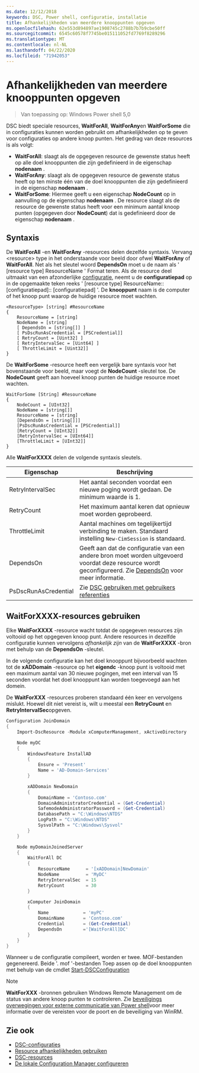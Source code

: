 ```yaml
---
ms.date: 12/12/2018
keywords: DSC, Power shell, configuratie, installatie
title: Afhankelijkheden van meerdere knooppunten opgeven
ms.openlocfilehash: 62e553d894897ae1908745c2788b7b7b9cbe50ff
ms.sourcegitcommit: 6545c60578f7745be015111052fd7769f8289296
ms.translationtype: MT
ms.contentlocale: nl-NL
ms.lasthandoff: 04/22/2020
ms.locfileid: "71942053"
---
```

# <a name="specifying-cross-node-dependencies"></a>Afhankelijkheden van meerdere knooppunten opgeven

> Van toepassing op: Windows Power shell 5,0

DSC biedt speciale resources, **WaitForAll**, **WaitForAny**en **WaitForSome** die in configuraties kunnen worden gebruikt om afhankelijkheden op te geven voor configuraties op andere knoop punten. Het gedrag van deze resources is als volgt:

- **WaitForAll**: slaagt als de opgegeven resource de gewenste status heeft op alle doel knooppunten die zijn gedefinieerd in de eigenschap **nodenaam** .
- **WaitForAny**: slaagt als de opgegeven resource de gewenste status heeft op ten minste één van de doel knooppunten die zijn gedefinieerd in de eigenschap **nodenaam** .
- **WaitForSome**: Hiermee geeft u een eigenschap **NodeCount** op in aanvulling op de eigenschap **nodenaam** . De resource slaagt als de resource de gewenste status heeft voor een minimum aantal knoop punten (opgegeven door **NodeCount**) dat is gedefinieerd door de eigenschap **nodenaam** .

## <a name="syntax"></a>Syntaxis

De **WaitForAll** -en **WaitForAny** -resources delen dezelfde syntaxis. Vervang \<resource\> type in het onderstaande voor beeld door ofwel **WaitForAny** of **WaitForAll**.
Net als het sleutel woord **DependsOn** moet u de naam als ' [resource type] ResourceName ' Format teren. Als de resource deel uitmaakt van een afzonderlijke [configuratie](configurations.md), neemt u de **configuratiepad** op in de opgemaakte teken reeks ' [resource type] ResourceName:: [configuratiepad]:: [configuratiepad] '. De **knooppunt** naam is de computer of het knoop punt waarop de huidige resource moet wachten.

```
<ResourceType> [string] #ResourceName
{
    ResourceName = [string]
    NodeName = [string]
    [ DependsOn = [string[]] ]
    [ PsDscRunAsCredential = [PSCredential]]
    [ RetryCount = [Uint32] ]
    [ RetryIntervalSec = [Uint64] ]
    [ ThrottleLimit = [Uint32]]
}
```

De **WaitForSome** -resource heeft een vergelijk bare syntaxis voor het bovenstaande voor beeld, maar voegt de **NodeCount** -sleutel toe. De **NodeCount** geeft aan hoeveel knoop punten de huidige resource moet wachten.

```
WaitForSome [String] #ResourceName
{
    NodeCount = [UInt32]
    NodeName = [string[]]
    ResourceName = [string]
    [DependsOn = [string[]]]
    [PsDscRunAsCredential = [PSCredential]]
    [RetryCount = [UInt32]]
    [RetryIntervalSec = [UInt64]]
    [ThrottleLimit = [UInt32]]
}
```

Alle **WaitForXXXX** delen de volgende syntaxis sleutels.

|Eigenschap|  Beschrijving   |
|---------|---------------------|
| RetryIntervalSec| Het aantal seconden voordat een nieuwe poging wordt gedaan. De minimum waarde is 1.|
| RetryCount| Het maximum aantal keren dat opnieuw moet worden geprobeerd.|
| ThrottleLimit| Aantal machines om tegelijkertijd verbinding te maken. Standaard instelling `New-CimSession` is standaard.|
| DependsOn | Geeft aan dat de configuratie van een andere bron moet worden uitgevoerd voordat deze resource wordt geconfigureerd. Zie [DependsOn](resource-depends-on.md) voor meer informatie.|
| PsDscRunAsCredential | Zie [DSC gebruiken met gebruikers referenties](./runAsUser.md) |

## <a name="using-waitforxxxx-resources"></a>WaitForXXXX-resources gebruiken

Elke **WaitForXXXX** -resource wacht totdat de opgegeven resources zijn voltooid op het opgegeven knoop punt.
Andere resources in dezelfde configuratie kunnen vervolgens *afhankelijk zijn* van de **WaitForXXXX** -bron met behulp van de **DependsOn** -sleutel.

In de volgende configuratie kan het doel knooppunt bijvoorbeeld wachten tot de **xADDomain** -resource op het **eigendc** -knoop punt is voltooid met een maximum aantal van 30 nieuwe pogingen, met een interval van 15 seconden voordat het doel knooppunt kan worden toegevoegd aan het domein.

De **WaitForXXX** -resources proberen standaard één keer en vervolgens mislukt. Hoewel dit niet vereist is, wilt u meestal een **RetryCount** en **RetryIntervalSec**opgeven.

```powershell
Configuration JoinDomain
{
    Import-DscResource -Module xComputerManagement, xActiveDirectory

    Node myDC
    {
        WindowsFeature InstallAD
        {
            Ensure = 'Present'
            Name = 'AD-Domain-Services'
        }

        xADDomain NewDomain
        {
            DomainName = 'Contoso.com'
            DomainAdministratorCredential = (Get-Credential)
            SafemodeAdministratorPassword = (Get-Credential)
            DatabasePath = "C:\Windows\NTDS"
            LogPath = "C:\Windows\NTDS"
            SysvolPath = "C:\Windows\Sysvol"
        }
    }

    Node myDomainJoinedServer
    {
        WaitForAll DC
        {
            ResourceName      = '[xADDomain]NewDomain'
            NodeName          = 'MyDC'
            RetryIntervalSec  = 15
            RetryCount        = 30
        }

        xComputer JoinDomain
        {
            Name             = 'myPC'
            DomainName       = 'Contoso.com'
            Credential       = (Get-Credential)
            DependsOn        ='[WaitForAll]DC'
        }
    }
}
```

Wanneer u de configuratie compileert, worden er twee. MOF-bestanden gegenereerd. Beide '. mof '-bestanden Toep assen op de doel knooppunten met behulp van de cmdlet [Start-DSCConfiguration](/powershell/module/psdesiredstateconfiguration/start-dscconfiguration)

> [!NOTE]
> **WaitForXXX** -bronnen gebruiken Windows Remote Management om de status van andere knoop punten te controleren.
> Zie [beveiligings overwegingen voor externe communicatie van Power shell](/powershell/scripting/learn/remoting/winrmsecurity?view=powershell-6)voor meer informatie over de vereisten voor de poort en de beveiliging van WinRM.

## <a name="see-also"></a>Zie ook

- [DSC-configuraties](configurations.md)
- [Resource afhankelijkheden gebruiken](resource-depends-on.md)
- [DSC-resources](../resources/resources.md)
- [De lokale Configuration Manager configureren](../managing-nodes/metaConfig.md)
